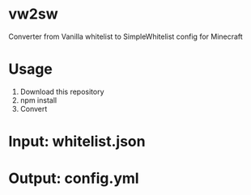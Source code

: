 # vw2sw
Converter from Vanilla whitelist to SimpleWhitelist config for Minecraft
# Usage
1. Download this repository
2. npm install
3. Convert
# Input: whitelist.json
# Output: config.yml
